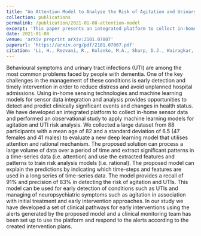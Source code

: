 ```yaml
---
title: "An Attention Model to Analyse the Risk of Agitation and Urinary Tract Infections in People with Dementia"
collection: publications
permalink: /publication/2021-01-08-attention-model
excerpt: 'This paper presents an integrated platform to collect in-home sensor data and performed an observational study to apply machine learning models for agitation and UTI risk analysis.'
date: 2021-01-08
venue: 'arXiv preprint arXiv:2101.07007'
paperurl: 'https://arxiv.org/pdf/2101.07007.pdf'
citation: 'Li, H., Rezvani, R., Kolanko, M.A., Sharp, D.J., Wairagkar, M., Vaidyanathan, R., Nilforooshan, R. and Barnaghi, P. (2021). &quot;An Attention Model to Analyse the Risk of Agitation and Urinary Tract Infections in People with Dementia.&quot; <i>arXiv preprint arXiv:2101.07007</i>.'
---
```

Behavioural symptoms and urinary tract infections (UTI) are among the most common problems faced by people with dementia. One of the key challenges in the management of these conditions is early detection and timely intervention in order to reduce distress and avoid unplanned hospital admissions. Using in-home sensing technologies and machine learning models for sensor data integration and analysis provides opportunities to detect and predict clinically significant events and changes in health status. We have developed an integrated platform to collect in-home sensor data and performed an observational study to apply machine learning models for agitation and UTI risk analysis. We collected a large dataset from 88 participants with a mean age of 82 and a standard deviation of 6.5 (47 females and 41 males) to evaluate a new deep learning model that utilises attention and rational mechanism. The proposed solution can process a large volume of data over a period of time and extract significant patterns in a time-series data (i.e. attention) and use the extracted features and patterns to train risk analysis models (i.e. rational). The proposed model can explain the predictions by indicating which time-steps and features are used in a long series of time-series data. The model provides a recall of 91\% and precision of 83\% in detecting the risk of agitation and UTIs. This model can be used for early detection of conditions such as UTIs and managing of neuropsychiatric symptoms such as agitation in association with initial treatment and early intervention approaches. In our study we have developed a set of clinical pathways for early interventions using the alerts generated by the proposed model and a clinical monitoring team has been set up to use the platform and respond to the alerts according to the created intervention plans.